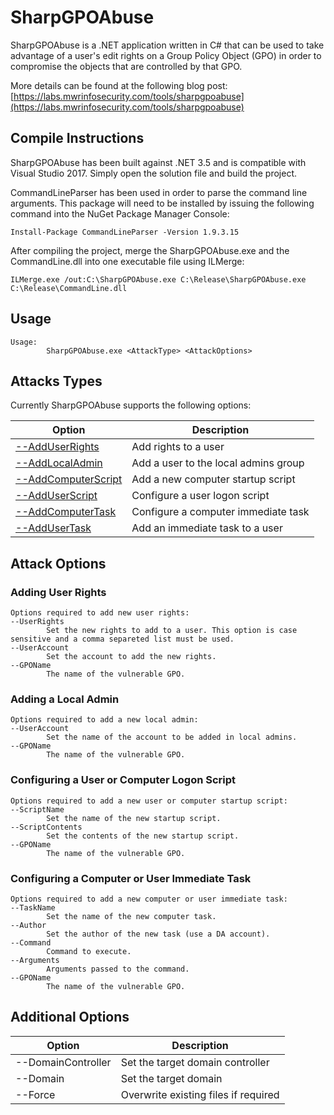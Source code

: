 # SharpGPOAbuse
SharpGPOAbuse is a .NET application written in C# that can be used to take advantage of a user's edit rights on a Group Policy Object (GPO) in order to compromise the objects that are controlled by that GPO.

More details can be found at the following blog post: [https://labs.mwrinfosecurity.com/tools/sharpgpoabuse](https://labs.mwrinfosecurity.com/tools/sharpgpoabuse)

## Compile Instructions ## 
SharpGPOAbuse has been built against .NET 3.5 and is compatible with Visual Studio 2017. Simply open the solution file and build the project.

CommandLineParser has been used in order to parse the command line arguments. This package will need to be installed by issuing the following command into the NuGet Package Manager Console:

`Install-Package CommandLineParser -Version 1.9.3.15`

After compiling the project, merge the SharpGPOAbuse.exe and the CommandLine.dll into one executable file using ILMerge:

`ILMerge.exe /out:C:\SharpGPOAbuse.exe C:\Release\SharpGPOAbuse.exe C:\Release\CommandLine.dll`

## Usage ##
```
Usage:
        SharpGPOAbuse.exe <AttackType> <AttackOptions>
```

## Attacks Types ## 
Currently SharpGPOAbuse supports the following options:

| Option               | Description                               |
| ---------------------|-------------------------------------------|
| [--AddUserRights](#adding-user-rights) | Add rights to a user                      |
| [--AddLocalAdmin](#adding-a-local-admin)      | Add a user to the local admins group      |
| [--AddComputerScript](#configuring-a-user-or-computer-logon-script)  | Add a new computer startup script         |
| [--AddUserScript](#configuring-a-user-or-computer-logon-script)      | Configure a user logon script             |
| [--AddComputerTask](#configuring-a-computer-or-user-immediate-task)    | Configure a computer immediate task       |
| [--AddUserTask](#configuring-a-computer-or-user-immediate-task)        | Add an immediate task to a user           |

## Attack Options

### Adding User Rights 
```
Options required to add new user rights:
--UserRights
        Set the new rights to add to a user. This option is case sensitive and a comma separeted list must be used.
--UserAccount
        Set the account to add the new rights.
--GPOName
        The name of the vulnerable GPO.
```

### Adding a Local Admin 
```
Options required to add a new local admin:
--UserAccount
        Set the name of the account to be added in local admins.
--GPOName
        The name of the vulnerable GPO.
```

### Configuring a User or Computer Logon Script  
```
Options required to add a new user or computer startup script:
--ScriptName
        Set the name of the new startup script.
--ScriptContents
        Set the contents of the new startup script.
--GPOName
        The name of the vulnerable GPO.
```

### Configuring a Computer or User Immediate Task  
```
Options required to add a new computer or user immediate task:
--TaskName
        Set the name of the new computer task.
--Author
        Set the author of the new task (use a DA account).
--Command
        Command to execute.
--Arguments
        Arguments passed to the command.
--GPOName
        The name of the vulnerable GPO.
```

## Additional Options ##
| Option               | Description                               |
| ---------------------|-------------------------------------------|
| --DomainController   | Set the target domain controller          |
| --Domain             | Set the target domain                     |
| --Force              | Overwrite existing files if required      | 
